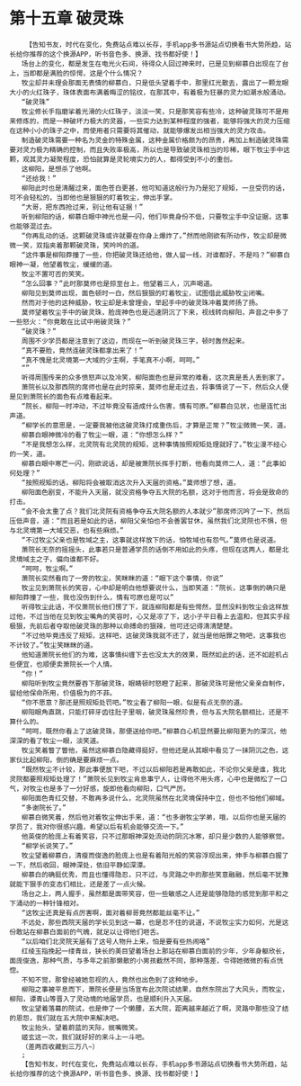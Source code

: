 # 第十五章 破灵珠
        【告知书友，时代在变化，免费站点难以长存，手机app多书源站点切换看书大势所趋，站长给你推荐的这个换源APP，听书音色多、换源、找书都好使！】
       场台上的变化，都是发生在电光火石间，待得众人回过神来时，已是见到柳慕白出现在了台上，当即都是满脸的惊愕，这是个什么情况？
       牧尘却并未理会那面无表情的柳慕白，只是低头望着手中，那里红光散去，露出了一颗龙眼大小的火红珠子，珠体表面布满着晦涩的铭纹，在那其中，有着极为狂暴的灵力如潮水般涌动。
       “破灵珠”
       牧尘修长手指磨挲着光滑的火红珠子，淡淡一笑，只是那笑容有些冷，这种破灵珠可不是用来修炼的，而是一种破坏力极大的灵器，一些实力达到某种程度的强者，能够将强大的灵力压缩在这种小小的珠子之中，而使用者只需要将其催动，就能够爆发出相当强大的灵力攻击。
       制造破灵珠需要一种名为灵金的特殊金属，这种金属价格颇为的昂贵，再加上制造破灵珠需要对灵力极为精确的控制，而且失败率极高，所以也是导致破灵珠相当的珍稀，眼下牧尘手中这颗，观其灵力凝聚程度，恐怕就算是灵轮境实力的人，都得受到不小的重创。
       这柳阳，是想杀了他啊。
       “还给我！”
       柳阳此时也是清醒过来，面色苍白更甚，他可知道这般行为乃是犯了规矩，一旦受罚的话，可不会轻松的，当即他也是狠狠的盯着牧尘，伸出手掌。
       “大哥，把东西抢过来，别让他有证据！”
       听到柳阳的话，柳慕白眼中神光也是一闪，他们毕竟身份不低，只要牧尘手中没证据，这事也能够混过去。
       “你再乱动的话，这颗破灵珠或许就要在你身上爆炸了。”然而他刚欲有所动作，牧尘却是微微一笑，双指夹着那颗破灵珠，笑吟吟的道。
       “这件事是柳阳莽撞了一些，你把破灵珠还给他，做人留一线，对谁都好，不是吗？”柳慕白眼神一凝，他望着牧尘，缓缓的道。
       牧尘不置可否的笑笑。
       “怎么回事？”此时那莫师也是掠至台上，他望着三人，沉声喝道。
       柳阳见到莫师出现，面色顿时一白，然后狠狠的盯着牧尘，试图借此威胁牧尘闭嘴。
       然而对于他的这种威胁，牧尘却是未曾理会，举起手中的破灵珠冲着莫师扬了扬。
       莫师望着牧尘手中的破灵珠，脸庞神色也是迅速阴沉了下来，视线转向柳阳，声音之中多了一些怒火：“你竟敢在比试中用破灵珠？”
       “破灵珠？”
       周围不少学员都是注意到了这边，而现在一听到破灵珠三字，顿时轰然起来。
       “真不要脸，竟然连破灵珠都拿出来了！”
       “真不愧是北灵境第一大域的少主啊，手笔真不小啊，呵呵。”
       “”
       听得周围传来的众多愤怒声以及冷笑，柳阳面色也是异常的难看，这次真是丢人丢到家了。
       萧院长以及那西院的席师也是在此时掠来，莫师也是走过去，将事情说了一下，然后众人便是见到萧院长的面色有点难看起来。
       “院长，柳阳一时冲动，不过毕竟没有造成什么伤害，情有可原。”柳慕白见状，也是连忙出声道。
       “柳学长的意思是，一定要我被他这破灵珠打成重伤后，才算是正常？”牧尘微微一笑，道。
       柳慕白眼神微冷的看了牧尘一眼，道：“你想怎么样？”
       “不是我想怎么样，北灵院有北灵院的规矩，这种事情按照规矩处理就好了。”牧尘漫不经心的一笑，道。
       柳慕白眼中寒芒一闪，刚欲说话，却是被萧院长挥手打断，他看向莫师二人，道：“此事如何处理？”
       “按照规矩的话，柳阳将会被取消这次升入天届的资格。”莫师想了想，道。
       柳阳面色剧变，不能升入天届，就没资格争夺五大院的名额，这对于他而言，将会是致命的打击。
       “会不会太重了点？我们北灵院有资格争夺五大院名额的人本就少”那席师沉吟了一下，然后压低声音，道：“而且若是如此的话，柳阳父亲怕也不会善罢甘休，虽然我们北灵院也不惧，但与北灵境第一大域交恶，也有些麻烦。”
       “不过牧尘父亲也是牧域之主，这事就这样放下的话，怕牧域也有怨气。”莫师也是说道。
       萧院长无奈的摇摇头，此事若只是普通学员的话倒不用如此的头疼，但现在这两人，都是北灵境域主之子，偏向谁都不好。
       “呵呵，牧尘啊。”
       萧院长突然看向了一旁的牧尘，笑眯眯的道：“眼下这个事情，你说”
       牧尘见到萧院长的笑容，心中却是明白他想要说什么，当即笑道：“院长，这事倒的确只是柳阳莽撞了一些，我也没伤到什么，情有可原也是可以”
       听得牧尘此话，不仅萧院长他们愣了下，就连柳阳都是有些愕然，显然没料到牧尘会这样放过他，不过当他在见到牧尘嘴角的笑容时，心又是凉了下，这小子平日看上去温和，但其实手段极狠，先前后者夺取他破灵珠的那种以命搏命的狠辣，他可还记得清清楚楚。
       “不过他毕竟违反了规矩，这样吧，这破灵珠我就不还了，就当是他赔罪之物吧，这事我也不计较了。”牧尘笑眯眯的道。
       他知道萧院长他们的为难，这事情纠缠下去也没太大的效果，既然如此的话，还不如趁机占些便宜，也顺便卖萧院长一个人情。
       “你！”
       柳阳听到牧尘竟然要吞下那破灵珠，眼睛顿时怒瞪了起来，那破灵珠可是他父亲亲自制作，留给他保命所用，价值极为的不菲。
       “你不愿意？那还是照规矩处罚吧。”牧尘看了柳阳一眼，似是有点无奈的道。
       柳阳眼角直跳，只能打碎牙齿往肚子里咽，破灵珠虽然珍贵，但与五大院名额相比，还是不算什么的。
       “呵呵，既然你看上了这破灵珠，那便送给你吧。”柳慕白心机显然要比柳阳更为的深沉，他深深的看了牧尘一眼，淡笑道。
       牧尘笑着瞥了瞥他，虽然这柳慕白隐藏得挺好，但他还是从其眼中看见了一抹阴沉之色，这家伙比起柳阳，倒的确是要麻烦一点。
       “既然牧尘不计较，那此事便放下吧，不过以后柳阳若是再敢如此，不论你父亲是谁，我北灵院都要照规矩处理了！”萧院长见到牧尘肯息事宁人，让得他不用头疼，心中也是微松了一口气，对牧尘也是多了一分好感，旋即他看向柳阳，口气严厉。
       柳阳面色青红交替，不敢再多说什么，北灵院虽然在北灵境保持中立，但也不怕他们柳域。
       “多谢院长了。”
       柳慕白微笑着，然后他对着牧尘伸出手来，道：“也多谢牧尘学弟，哦，以后你也是天届的学员了，我对你很感兴趣，希望以后有机会能够交流一下。”
       他英俊的脸庞上有着笑容，只不过那眼神深处流动的阴沉冰寒，却只是少数的人能够察觉。
       “柳学长说笑了。”
       牧尘望着柳慕白，清瘦而俊逸的脸庞上也是有着阳光般的笑容浮现出来，伸手与柳慕白握了一下，然后收回，眼神深处，依旧平静如深潭。
       柳慕白的确挺优秀，而且也懂得隐忍，只不过，与灵路之中的那些笑意融融，然后毫不犹豫就能下狠手的变态们相比，还是差了一点火候。
       场台之上，两人握手，虽然都是面带笑容，但一些敏感之人还是能够隐隐的感觉到那平和之下涌动的一种针锋相对。
       “这牧尘还真是有点厉害啊，面对着柳哥竟然都能丝毫不让。”
       不远处，那些西院天届的学长见到这一幕，也是忍不住的说道，不说牧尘实力如何，光是这份敢站在柳慕白面前的气魄，就足以让得他们咂舌。
       “以后咱们北灵院天届有了这号人物升上来，怕是要有些热闹咯”
       红绫玉指挽起一缕青丝，狭长的美目望着场台上那站在柳慕白面前的少年，少年身躯欣长，面庞俊逸，那种气质，与多年之前那懒散的小男孩截然不同，那种落差，令得她微微的有点恍惚。
       不知不觉，那曾经被她忽视的人，竟然也出色到了这种地步。
       柳阳之事被平息而下，萧院长便是当场宣布此次院试结果，自然东院出了大风头，而牧尘，柳阳，谭青山等晋入了灵动境的地届学员，也是顺利升入天届。
       牧尘望着落幕的院试，也是伸了一个懒腰，五大院，距离越来越近了啊，灵路中那些没了结的恩怨，我们就在五大院中来解决吧。
       牧尘抬头，望着蔚蓝的天际，抿嘴微笑。
       姬玄这一次，我们就好好的来斗上一斗吧。
       （差两百收藏到三万八~）
       ;
       【告知书友，时代在变化，免费站点难以长存，手机app多书源站点切换看书大势所趋，站长给你推荐的这个换源APP，听书音色多、换源、找书都好使！】